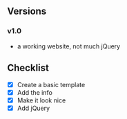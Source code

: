 ## Versions
### v1.0
* a working website, not much jQuery



## Checklist
- [X] Create a basic template
- [X] Add the info
- [X] Make it look nice
- [X] Add jQuery
